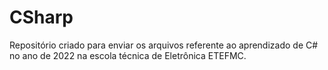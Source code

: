 # CSharp

Repositório criado para enviar os arquivos referente ao aprendizado de C# no ano de 2022 na escola técnica de Eletrônica ETEFMC.
